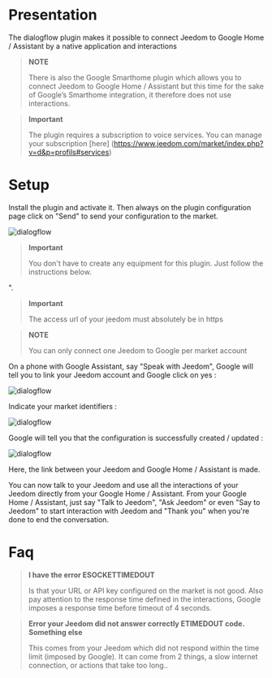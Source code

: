 # Presentation

The dialogflow plugin makes it possible to connect Jeedom to Google Home / Assistant by a native application and interactions

> **NOTE**
>
> There is also the Google Smarthome plugin which allows you to connect Jeedom to Google Home / Assistant but this time for the sake of Google’s Smarthome integration, it therefore does not use interactions.

> **Important**
>
> The plugin requires a subscription to voice services. You can manage your subscription [here] (https://www.jeedom.com/market/index.php?v=d&p=profils#services)

# Setup

Install the plugin and activate it. Then always on the plugin configuration page click on "Send" to send your configuration to the market.

![dialogflow](../images/dialogflow1.png)

> **Important**
>
> You don't have to create any equipment for this plugin. Just follow the instructions below.

".

> **Important**
>
> The access url of your jeedom must absolutely be in https

> **NOTE**
>
> You can only connect one Jeedom to Google per market account

On a phone with Google Assistant, say "Speak with Jeedom", Google will tell you to link your Jeedom account and Google click on yes : 

![dialogflow](../images/dialogflow2.png)

Indicate your market identifiers : 

![dialogflow](../images/dialogflow3.png)

Google will tell you that the configuration is successfully created / updated : 

![dialogflow](../images/dialogflow4.png)

Here, the link between your Jeedom and Google Home / Assistant is made.

You can now talk to your Jeedom and use all the interactions of your Jeedom directly from your Google Home / Assistant.
From your Google Home / Assistant, just say "Talk to Jeedom", "Ask Jeedom" or even "Say to Jeedom" to start interaction with Jeedom and "Thank you" when you're done to end the conversation.

# Faq

>**I have the error ESOCKETTIMEDOUT**
>
>Is that your URL or API key configured on the market is not good. Also pay attention to the response time defined in the interactions, Google imposes a response time before timeout of 4 seconds.

>**Error your Jeedom did not answer correctly ETIMEDOUT code. Something else**
>
>This comes from your Jeedom which did not respond within the time limit (imposed by Google). It can come from 2 things, a slow internet connection, or actions that take too long..
